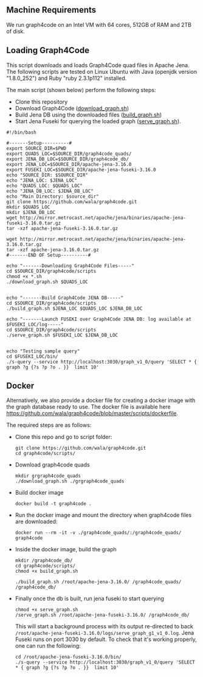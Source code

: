 ## Machine Requirements

 We run graph4code on an Intel VM with 64 cores, 512GB of RAM and 2TB of disk.
 
## Loading Graph4Code<a name="loading"></a>

This script downloads and loads Graph4Code quad files in Apache Jena. The following scripts are tested on Linux Ubuntu with Java (openjdk version "1.8.0_252") and Ruby "ruby 2.3.1p112" installed.

The main script (shown below) perform the following steps:
- Clone this repository
- Download Graph4Code ([download_graph.sh](https://github.com/wala/graph4code/blob/master/scripts/download_graph.sh))
- Build Jena DB using the downloaded files ([build_graph.sh](https://github.com/wala/graph4code/blob/master/scripts/build_graph.sh))
- Start Jena Fuseki for querying the loaded graph ([serve_graph.sh](https://github.com/wala/graph4code/blob/master/scripts/serve_graph.sh)). 


```
#!/bin/bash

#-------Setup----------#
export SOURCE_DIR=$PWD
export QUADS_LOC=$SOURCE_DIR/graph4code_quads/
export JENA_DB_LOC=$SOURCE_DIR/graph4code_db/
export JENA_LOC=$SOURCE_DIR/apache-jena-3.16.0
export FUSEKI_LOC=$SOURCE_DIR/apache-jena-fuseki-3.16.0
echo "SOURCE_DIR: $SOURCE_DIR"
echo "JENA_LOC: $JENA_LOC"
echo "QUADS_LOC: $QUADS_LOC"
echo "JENA_DB_LOC: $JENA_DB_LOC"
echo "Main Directory: $source_dir"
git clone https://github.com/wala/graph4code.git
mkdir $QUADS_LOC
mkdir $JENA_DB_LOC
wget http://mirror.metrocast.net/apache/jena/binaries/apache-jena-fuseki-3.16.0.tar.gz
tar -xzf apache-jena-fuseki-3.16.0.tar.gz

wget http://mirror.metrocast.net/apache/jena/binaries/apache-jena-3.16.0.tar.gz
tar -xzf apache-jena-3.16.0.tar.gz
#-------END OF Setup----------#

echo "-------Downloading Graph4Code Files-----"
cd $SOURCE_DIR/graph4code/scripts
chmod +x *.sh
./download_graph.sh $QUADS_LOC


echo "-------Build Graph4Code JENA DB-----"
cd $SOURCE_DIR/graph4code/scripts
./build_graph.sh $JENA_LOC $QUADS_LOC $JENA_DB_LOC

echo "-------Launch FUSEKI over Graph4Code JENA DB: log available at $FUSEKI_LOC/log-----"
cd $SOURCE_DIR/graph4code/scripts
./serve_graph.sh $FUSEKI_LOC $JENA_DB_LOC


echo "Testing sample query"
cd $FUSEKI_LOC/bin/
./s-query --service http://localhost:3030/graph_v1_0/query 'SELECT * { graph ?g {?s ?p ?o . }}  limit 10'
```

## Docker
Alternatively, we also provide a docker file for creating a docker image with the graph database ready to use. The docker file is available here https://github.com/wala/graph4code/blob/master/scripts/dockerfile.

The required steps are as follows:
- Clone this repo and go to script folder:
     ```
     git clone https://github.com/wala/graph4code.git
     cd graph4code/scripts/

     ```
- Download graph4code quads
     ```
     mkdir grgraph4code_quads
     ./download_graph.sh ./grgraph4code_quads
     ```
- Build docker image
     ```
     docker build -t graph4code .
     ```
- Run the docker image and mount the directory when graph4code files are downloaded:
     ```
     docker run --rm -it -v ./graph4code_quads/:/graph4code_quads/ graph4code

     ```
- Inside the docker image, build the graph 
     ```
     mkdir /graph4code_db/
     cd graph4code/scripts/
     chmod +x build_graph.sh

     ./build_graph.sh /root/apache-jena-3.16.0/ /graph4code_quads/ /graph4code_db/
     ```
- Finally once the db is built, run jena fuseki to start querying
     ```
     chmod +x serve_graph.sh
     /serve_graph.sh /root/apache-jena-fuseki-3.16.0/ /graph4code_db/
     ```
     This will start a background process with its output re-directed to back `/root/apache-jena-fuseki-3.16.0/logs/serve_graph_g1_v1_0.log`. Jena Fuseki runs on port 3030 by default. To check that it's working properly, one can run the following:

     ```
     cd /root/apache-jena-fuseki-3.16.0/bin/
     ./s-query --service http://localhost:3030/graph_v1_0/query 'SELECT * { graph ?g {?s ?p ?o . }}  limit 10'

     ``` 
     
 
